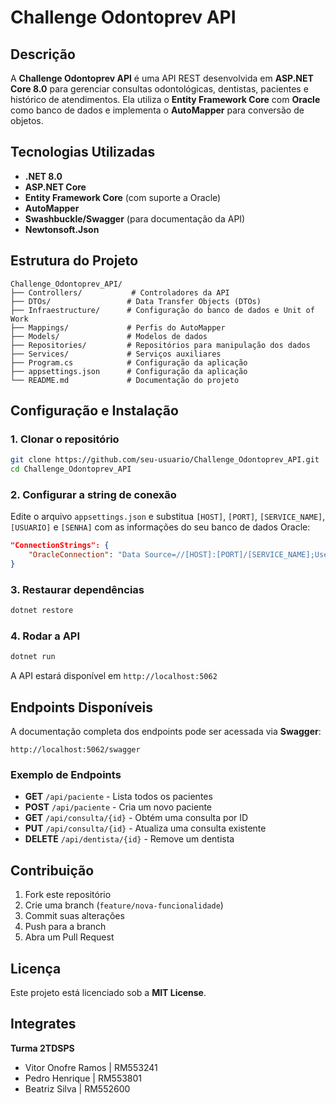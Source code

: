 # Challenge Odontoprev API

## Descrição
A **Challenge Odontoprev API** é uma API REST desenvolvida em **ASP.NET Core 8.0** para gerenciar consultas odontológicas, dentistas, pacientes e histórico de atendimentos. Ela utiliza o **Entity Framework Core** com **Oracle** como banco de dados e implementa o **AutoMapper** para conversão de objetos.

## Tecnologias Utilizadas
- **.NET 8.0**
- **ASP.NET Core**
- **Entity Framework Core** (com suporte a Oracle)
- **AutoMapper**
- **Swashbuckle/Swagger** (para documentação da API)
- **Newtonsoft.Json**

## Estrutura do Projeto
```
Challenge_Odontoprev_API/
├── Controllers/           # Controladores da API
├── DTOs/                 # Data Transfer Objects (DTOs)
├── Infraestructure/      # Configuração do banco de dados e Unit of Work
├── Mappings/             # Perfis do AutoMapper
├── Models/               # Modelos de dados
├── Repositories/         # Repositórios para manipulação dos dados
├── Services/             # Serviços auxiliares
├── Program.cs            # Configuração da aplicação
├── appsettings.json      # Configuração da aplicação
└── README.md             # Documentação do projeto
```

## Configuração e Instalação
### 1. Clonar o repositório
```sh
git clone https://github.com/seu-usuario/Challenge_Odontoprev_API.git
cd Challenge_Odontoprev_API
```

### 2. Configurar a string de conexão
Edite o arquivo `appsettings.json` e substitua `[HOST]`, `[PORT]`, `[SERVICE_NAME]`, `[USUARIO]` e `[SENHA]` com as informações do seu banco de dados Oracle:
```json
"ConnectionStrings": {
    "OracleConnection": "Data Source=//[HOST]:[PORT]/[SERVICE_NAME];User Id=[USUARIO];Password=[SENHA];"
}
```

### 3. Restaurar dependências
```sh
dotnet restore
```

### 4. Rodar a API
```sh
dotnet run
```
A API estará disponível em `http://localhost:5062`

## Endpoints Disponíveis
A documentação completa dos endpoints pode ser acessada via **Swagger**:
```
http://localhost:5062/swagger
```

### Exemplo de Endpoints
- **GET** `/api/paciente` - Lista todos os pacientes
- **POST** `/api/paciente` - Cria um novo paciente
- **GET** `/api/consulta/{id}` - Obtém uma consulta por ID
- **PUT** `/api/consulta/{id}` - Atualiza uma consulta existente
- **DELETE** `/api/dentista/{id}` - Remove um dentista

## Contribuição
1. Fork este repositório
2. Crie uma branch (`feature/nova-funcionalidade`)
3. Commit suas alterações
4. Push para a branch
5. Abra um Pull Request

## Licença
Este projeto está licenciado sob a **MIT License**.

## Integrates

**Turma 2TDSPS**
- Vitor Onofre Ramos | RM553241
- Pedro Henrique | RM553801
- Beatriz Silva | RM552600
